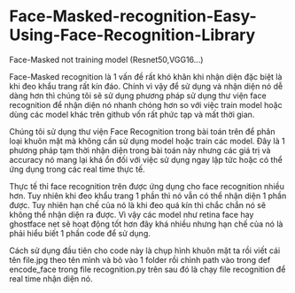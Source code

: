 # Face-Masked-recognition-Easy-Using-Face-Recognition-Library
Face-Masked not training model (Resnet50,VGG16...)

Face-Masked recognition là 1 vấn đề rất khó khăn khi nhận diện đặc biệt là khi đeo khẩu trang rất kín đáo. Chính vì vậy để sử dụng và nhận diện nó dễ dàng hơn thì chúng tôi sẽ sử dụng phương pháp sử dụng thư viện face recognition để nhận diện nó nhanh chóng hơn so với việc train model hoặc dùng các model khác trên github vốn rất phức tạp và mất thời gian. 
 
 
Chúng tôi sử dụng thư viện Face Recognition trong bài toán trên để phân loại khuôn mặt mà không cần sử dụng model hoặc train các model. Đây là 1 phương pháp tạm thời nhận diện trong bài toán này nhưng các giá trị và accuracy nó mang lại khá ổn đối với việc sử dụng ngay lập tức hoặc có thể ứng dụng trong các real time thực tế.

Thực tế thỉ face recognition trên được ứng dụng cho face recognition nhiều hơn. Tuy nhiên khi đeo khẩu trang 1 phần thì nó vẫn có thể nhận diện 1 phần được. Tuy nhiên hạn chế của nó là khi đeo quá kín thì chắc chắn nó sẽ không thể nhận diện ra được. Vì vậy các model như retina face hay ghostface net sẽ hoạt động tốt hơn đây khá nhiều nhưng hạn chế của nó là phải hiểu biết 1 phần code để sử dụng.

Cách sử dụng đầu tiên cho code này là chụp hình khuôn mặt ta rồi viết cái tên file.jpg theo tên mình và bỏ vào 1 folder rồi chình path vào trong def encode_face trong file recognition.py trên sau đó là chạy file recognition để real time nhận diện nó.






